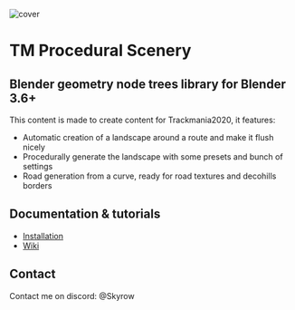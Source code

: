 ![cover](https://github.com/Skyrooow/TM_Procedural_Scenery/blob/main/Images/Cover.png?raw=true)
# TM Procedural Scenery
## Blender geometry node trees library for Blender 3.6+
This content is made to create content for Trackmania2020, it features:
- Automatic creation of a landscape around a route and make it flush nicely
- Procedurally generate the landscape with some presets and bunch of settings
- Road generation from a curve, ready for road textures and decohills borders

## Documentation & tutorials
- [Installation](https://github.com/Skyrooow/TM-Procedural-Scenery-Lib/wiki/1%E2%80%90Installation)
- [Wiki](https://github.com/Skyrooow/TM-Procedural-Scenery-Lib/wiki)

## Contact
Contact me on discord: @Skyrow
